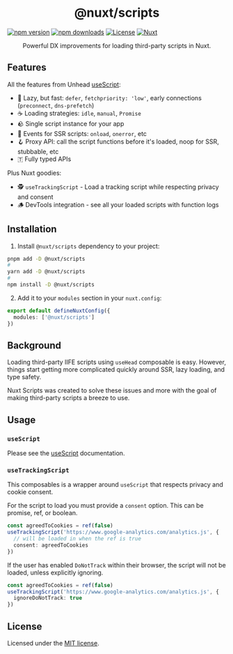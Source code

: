 <h1 align='center'>@nuxt/scripts</h1>

[![npm version][npm-version-src]][npm-version-href]
[![npm downloads][npm-downloads-src]][npm-downloads-href]
[![License][license-src]][license-href]
[![Nuxt][nuxt-src]][nuxt-href]

<p align="center">
Powerful DX improvements for loading third-party scripts in Nuxt.
</p>

## Features

All the features from Unhead [useScript](https://unhead.unjs.io/usage/composables/use-script):

- 🦥 Lazy, but fast: `defer`, `fetchpriority: 'low'`, early connections (`preconnect`, `dns-prefetch`)
- ☕ Loading strategies: `idle`, `manual`, `Promise`
- 🪨 Single script instance for your app
- 🎃 Events for SSR scripts: `onload`, `onerror`, etc
- 🪝 Proxy API: call the script functions before it's loaded, noop for SSR, stubbable, etc
- 🇹 Fully typed APIs

Plus Nuxt goodies:

- 🕵️ `useTrackingScript` - Load a tracking script while respecting privacy and consent
- 🪵 DevTools integration - see all your loaded scripts with function logs


## Installation

1. Install `@nuxt/scripts` dependency to your project:

```bash
pnpm add -D @nuxt/scripts
#
yarn add -D @nuxt/scripts
#
npm install -D @nuxt/scripts
```

2. Add it to your `modules` section in your `nuxt.config`:

```ts
export default defineNuxtConfig({
  modules: ['@nuxt/scripts']
})
```

## Background

Loading third-party IIFE scripts using `useHead` composable is easy. However,
things start getting more complicated quickly around SSR, lazy loading, and type safety.

Nuxt Scripts was created to solve these issues and more with the goal of making third-party scripts a breeze to use.

## Usage

### `useScript`

Please see the [useScript](https://unhead.unjs.io/usage/composables/use-script) documentation.

### `useTrackingScript`

This composables is a wrapper around `useScript` that respects privacy and cookie consent.

For the script to load you must provide a `consent` option. This can be promise, ref, or boolean.

```ts
const agreedToCookies = ref(false)
useTrackingScript('https://www.google-analytics.com/analytics.js', {
  // will be loaded in when the ref is true
  consent: agreedToCookies
})
```

If the user has enabled `DoNotTrack` within their browser, the script will not be loaded, unless
explicitly ignoring.

```ts
const agreedToCookies = ref(false)
useTrackingScript('https://www.google-analytics.com/analytics.js', {
  ignoreDoNotTrack: true
})
```


## License

Licensed under the [MIT license](https://github.com/nuxt/scripts/blob/main/LICENSE.md).


<!-- Badges -->
[npm-version-src]: https://img.shields.io/npm/v/@nuxt/scripts/latest.svg?style=flat&colorA=18181B&colorB=28CF8D
[npm-version-href]: https://npmjs.com/package/@nuxt/scripts

[npm-downloads-src]: https://img.shields.io/npm/dm/@nuxt/scripts.svg?style=flat&colorA=18181B&colorB=28CF8D
[npm-downloads-href]: https://npmjs.com/package/@nuxt/scripts

[license-src]: https://img.shields.io/github/license/nuxt/scripts.svg?style=flat&colorA=18181B&colorB=28CF8D
[license-href]: https://github.com/nuxt/scripts/blob/main/LICENSE

[nuxt-src]: https://img.shields.io/badge/Nuxt-18181B?logo=nuxt.js
[nuxt-href]: https://nuxt.com
